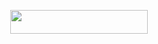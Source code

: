 <p align="center"><a href="https://dashboard.heroku.com/new?template=https://github.com/tushar007ff/kingbot"> <img src="https://img.shields.io/badge/Deploy%20On%20Heroku-bringle?style=for-the-badge&logo=heroku" width="220" height="38.45"/></a></p>